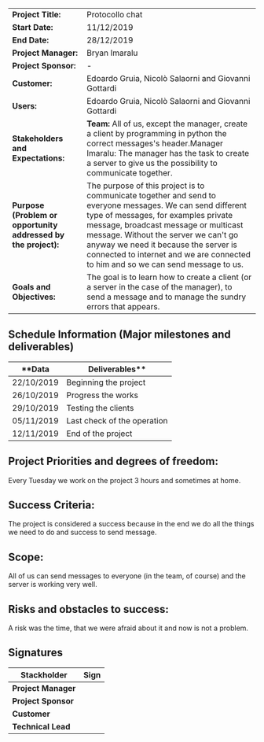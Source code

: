 |                    |                 |
| ------------------ | --------------- |
| **Project Title:** | Protocollo chat |
| **Start Date:** | 11/12/2019 | 
| **End Date:** | 28/12/2019 |
| **Project Manager:** | Bryan Imaralu |
| **Project Sponsor:** | - |
| **Customer:** | Edoardo Gruia, Nicolò Salaorni and Giovanni Gottardi |
| **Users:** | Edoardo Gruia, Nicolò Salaorni and Giovanni Gottardi |
| **Stakeholders and Expectations:** | **Team:** All of us, except the manager, create a client by programming in python the correct messages&#39;s header.Manager Imaralu: The manager has the task to create a server to give us the possibility to             communicate together. |
| **Purpose (Problem or opportunity addressed by the project):** | The purpose of this project is to communicate together and send to everyone messages. We can send different type of messages, for examples private message, broadcast message or multicast message. Without the server we can&#39;t go anyway we need it because the server is connected to internet and we are connected to him and so we can send message to us. |
| **Goals and Objectives:** | The goal is to learn how to create a client (or a server in the case of the manager), to send a message and to manage the sundry errors that appears. |

## Schedule Information (Major milestones and deliverables)
| **Data | Deliverables** |
| ------ | ---------------------- |
| 22/10/2019 | Beginning the project |
| 26/10/2019 | Progress the works |
| 29/10/2019 | Testing the clients |
| 05/11/2019 | Last check of the operation |
| 12/11/2019 | End of the project |

## Project Priorities and degrees of freedom: 
Every Tuesday we work on the project 3 hours and sometimes at home. 

## Success Criteria: 
The project is considered a success because in the end we do all the things we need to do and success to send message. 

## Scope: 
All of us can send messages to everyone (in the team, of course) and the server is working very well. 

## Risks and obstacles to success:  
A risk was the time, that we were afraid about it and now is not a problem. 

## Signatures

| **Stackholder** | **Sign** |
| --------- | ----------------------------------------|
| **Project Manager** |   |
| **Project Sponsor** |   |
| **Customer** |   |
| **Technical Lead** |   |
